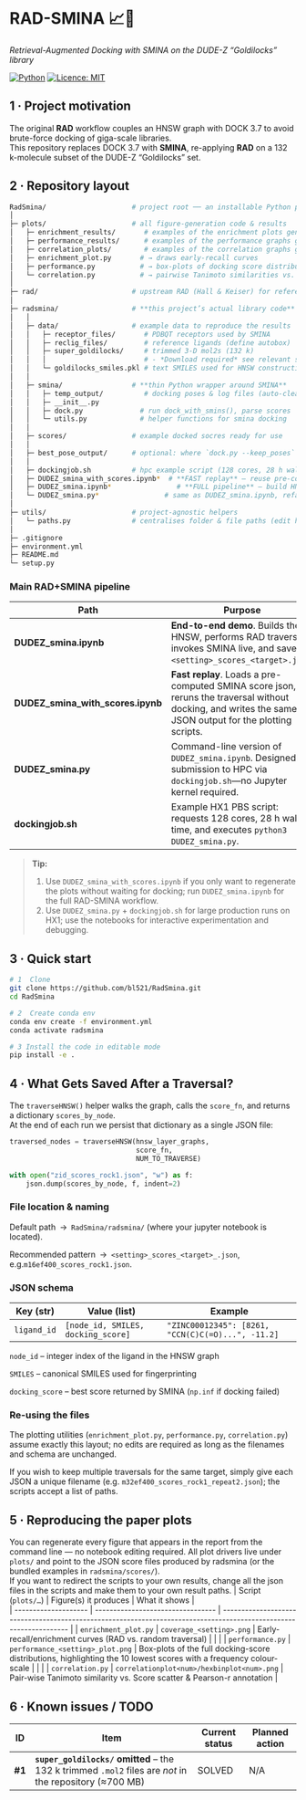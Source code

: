 # RAD-SMINA 📈🧬  
*Retrieval-Augmented Docking with SMINA on the DUDE-Z “Goldilocks” library*

[![Python](https://img.shields.io/badge/python-3.10%2B-blue.svg)](https://www.python.org)
[![Licence: MIT](https://img.shields.io/badge/License-MIT-yellow.svg)](LICENSE)

## 1 · Project motivation
The original **RAD** workflow couples an HNSW graph with DOCK 3.7 to avoid brute-force docking of giga-scale libraries.  
This repository replaces DOCK 3.7 with **SMINA**, re-applying **RAD** on a 132 k-molecule subset of the DUDE-Z “Goldilocks” set.

## 2 · Repository layout
```bash
RadSmina/                     # project root ── an installable Python package
│
├─ plots/                     # all figure-generation code & results
│   ├─ enrichment_results/       # examples of the enrichment plots generated
│   ├─ performance_results/      # examples of the performance graphs generated
│   ├─ correlation_plots/        # examples of the correlation graphs generated
│   ├─ enrichment_plot.py       # → draws early-recall curves
│   ├─ performance.py           # → box-plots of docking score distributions
│   └─ correlation.py           # → pairwise Tanimoto similarities vs. score difference plots
│
├─ rad/                       # upstream RAD (Hall & Keiser) for reference
│
├─ radsmina/                  # **this project’s actual library code**
│   │
│   ├─ data/                  # example data to reproduce the results
│   │   ├─ receptor_files/       # PDBQT receptors used by SMINA
│   │   ├─ reclig_files/         # reference ligands (define autobox)
│   │   ├─ super_goldilocks/     # trimmed 3-D mol2s (132 k)
│   │   │                        # - *Download required* see relevant scripts for instructions
│   │   └─ goldilocks_smiles.pkl # text SMILES used for HNSW construction
│   │
│   ├─ smina/                 # **thin Python wrapper around SMINA**
│   │   ├─ temp_output/          # docking poses & log files (auto-cleaned)
│   │   ├─ __init__.py
│   │   ├─ dock.py              # run dock_with_smins(), parse scores
│   │   └─ utils.py             # helper functions for smina docking
│   │
│   ├─ scores/                # example docked socres ready for use
│   │
│   ├─ best_pose_output/      # optional: where `dock.py --keep_poses` saves .mol2
│   │
│   ├─ dockingjob.sh          # hpc example script (128 cores, 28 h wall)
│   ├─ DUDEZ_smina_with_scores.ipynb*  # **FAST replay** – reuse pre-computed SMINA scores → traverse graph → emit JSONs for plotting
│   ├─ DUDEZ_smina.ipynb*                # **FULL pipeline** – build HNSW → RAD traversal → run SMINA docking on-the-fly → write score JSONs
│   └─ DUDEZ_smina.py*                # same as DUDEZ_smina.ipynb, refactored as a Python script for HPC batch jobs
│
├─ utils/                     # project-agnostic helpers
│   └─ paths.py               # centralises folder & file paths (edit here once)
│
├─ .gitignore
├─ environment.yml
├─ README.md
└─ setup.py
```
### **Main RAD+SMINA pipeline**
| Path                                 | Purpose                                                                                                                      |
| ------------------------------------ | ---------------------------------------------------------------------------------------------------------------------------- |
| **DUDEZ\_smina.ipynb**               | **End-to-end demo**. Builds the HNSW, performs RAD traversal, invokes SMINA live, and saves `<setting>_scores_<target>.json`.|
| **DUDEZ\_smina\_with\_scores.ipynb** | **Fast replay**. Loads a pre-computed SMINA score json, reruns the traversal without docking, and writes the same JSON output for the plotting scripts.    |
| **DUDEZ\_smina.py**                  | Command-line version of `DUDEZ_smina.ipynb`.  Designed for submission to HPC via `dockingjob.sh`—no Jupyter kernel required. |
| **dockingjob.sh**                    | Example HX1 PBS script: requests 128 cores, 28 h wall-time, and executes `python3 DUDEZ_smina.py`.                            |

> **Tip:**
> 1. Use `DUDEZ_smina_with_scores.ipynb` if you only want to regenerate the plots without waiting for docking; run `DUDEZ_smina.ipynb` for the full RAD-SMINA workflow.
> 2. Use `DUDEZ_smina.py` + `dockingjob.sh` for large production runs on HX1; use the notebooks for interactive experimentation and debugging.

## 3 · Quick start
```bash
# 1  Clone
git clone https://github.com/bl521/RadSmina.git
cd RadSmina

# 2  Create conda env
conda env create -f environment.yml
conda activate radsmina

# 3 Install the code in editable mode
pip install -e .
```

## 4 · What Gets Saved After a Traversal?
The `traverseHNSW()` helper walks the graph, calls the `score_fn`, and returns a dictionary `scores_by_node`.\
At the end of each run we persist that dictionary as a single JSON file:
```python
traversed_nodes = traverseHNSW(hnsw_layer_graphs,
                               score_fn,
                               NUM_TO_TRAVERSE)

with open("zid_scores_rock1.json", "w") as f:
    json.dump(scores_by_node, f, indent=2)
```
### File location & naming
Default path → `RadSmina/radsmina/` (where your jupyter notebook is located).

Recommended pattern → `<setting>_scores_<target>_.json`, e.g.`m16ef400_scores_rock1.json`.

### JSON schema
| Key (str)   | Value (list)                       | Example                                           |
| ----------- | ---------------------------------- | ------------------------------------------------- |
| `ligand_id` | `[node_id, SMILES, docking_score]` | `"ZINC00012345": [8261, "CCN(C)C(=O)...", -11.2]` |

`node_id` – integer index of the ligand in the HNSW graph

`SMILES` – canonical SMILES used for fingerprinting

`docking_score` – best score returned by SMINA (`np.inf` if docking failed)

### Re-using the files
The plotting utilities (`enrichment_plot.py`, `performance.py`,
`correlation.py`) assume exactly this layout; no edits are required as
long as the filenames and schema are unchanged.

If you wish to keep multiple traversals for the same target, simply give
each JSON a unique filename (e.g. `m32ef400_scores_rock1_repeat2.json`);
the scripts accept a list of paths.


## 5 · Reproducing the paper plots
You can regenerate every figure that appears in the report from the command line — no notebook editing required.
All plot drivers live under `plots/` and point to the JSON score files produced by radsmina (or the bundled examples in `radsmina/scores/`).\
If you want to redirect the scripts to your own results, change all the json files in the scripts and make them to your own result paths.
| Script (`plots/…`)   | Figure(s) it produces             | What it shows                                                                                                      |        
| -------------------- | --------------------------------- | ------------------------------------------------------------------------------------------------------------------ | 
| `enrichment_plot.py` | `coverage_<setting>.png`          | Early-recall/enrichment curves (RAD vs. random traversal)                                                          |        |                                |
| `performance.py`     | `performance_<setting>_plot.png` | Box-plots of the full docking-score distributions, highlighting the 10 lowest scores with a frequency colour-scale  |        |                                |
| `correlation.py`     | `correlationplot<num>/hexbinplot<num>.png`          | Pair-wise Tanimoto similarity vs. Score scatter & Pearson-r annotation                           |

## 6 · Known issues / TODO
| ID     | Item                                                                                                  | Current status                                                                                                                                   | Planned action                                                                                                                                                                                                                                                                                                                                               |
| ------ | ----------------------------------------------------------------------------------------------------- | ------------------------------------------------------------------------------------------------------------------------------------------------ | ------------------------------------------------------------------------------------------------------------------------------------------------------------------------------------------------------------------------------------------------------------------------------------------------------------------------------------------------------------ |
| **#1** | **`super_goldilocks/` omitted** – the 132 k trimmed `.mol2` files are *not* in the repository (≈700 MB) |SOLVED| N/A |


